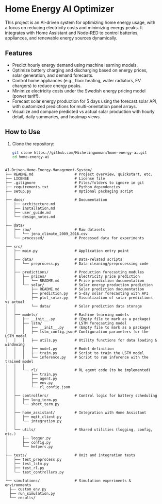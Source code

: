 # Home Energy AI Optimizer

This project is an AI-driven system for optimizing home energy usage, with a focus on reducing electricity costs and minimizing energy peaks. It integrates with Home Assistant and Node-RED to control batteries, appliances, and renewable energy sources dynamically.

## Features
- Predict hourly energy demand using machine learning models.
- Optimize battery charging and discharging based on energy prices, solar generation, and demand forecasts.
- Control home appliances (e.g., floor heating, water radiators, EV chargers) to reduce energy peaks.
- Minimize electricity costs under the Swedish energy pricing model (power tariff).
- Forecast solar energy production for 5 days using the forecast.solar API, with customized predictions for multi-orientation panel arrays.
- Visualize and compare predicted vs actual solar production with hourly detail, daily summaries, and heatmap views.


## How to Use
1. Clone the repository:
   ```bash
   git clone https://github.com/Michelingumman/home-energy-ai.git
   cd home-energy-ai
  ```

AI-Driven-Home-Energy-Management-System/
├── README.md                   # Project overview, quickstart, etc.
├── LICENSE                     # License file
├── .gitignore                  # Files/folders to ignore in git
├── requirements.txt            # Python dependencies
├── setup.py                    # Optional packaging script
│
├── docs/                       # Documentation
│   ├── architecture.md
│   ├── installation.md
│   ├── user_guide.md
│   └── design_notes.md
│
├── data/
│   ├── raw/                    # Raw datasets
│   │   └── jena_climate_2009_2016.csv
│   └── processed/              # Processed data for experiments
│
├── src/
│   ├── main.py                 # Application entry point
│   │
│   ├── data/                   # Data-related scripts
│   │   └── preprocess.py       # Data cleaning/preprocessing code
│   │
│   ├── predictions/            # Production forecasting modules
│   │   ├── prices/             # Electricity price prediction
│   │   │   └── README.md       # Price prediction documentation
│   │   └── solar/              # Solar energy production prediction
│   │       ├── README.md       # Solar prediction documentation
│   │       ├── prediction.py   # 5-day solar forecasting with API
│   │       ├── plot_solar.py   # Visualization of solar predictions vs actual
│   │       └── data/           # Solar prediction data storage
│   │
│   ├── models/                 # Machine learning models
│   │   ├── __init__.py         # (Empty file to mark as a package)
│   │   ├── lstm/               # LSTM forecasting model
│   │   │   ├── __init__.py     # (Empty file to mark as a package)
│   │   │   ├── lstm_config.json# Configuration parameters for the LSTM model
│   │   │   ├── utils.py        # Utility functions for data loading & windowing
│   │   │   ├── model.py        # Model definition
│   │   │   ├── train.py        # Script to train the LSTM model
│   │   │   └── inference.py    # Script to run inference with the trained model
│   │   │
│   │   └── rl/                 # RL agent code (to be implemented)
│   │       ├── train.py
│   │       ├── agent.py
│   │       ├── env.py
│   │       └── rl_config.json
│   │
│   ├── controllers/            # Control logic for battery scheduling
│   │   ├── long_term.py
│   │   └── short_term.py
│   │
│   ├── home_assistant/         # Integration with Home Assistant
│   │   ├── mqtt_client.py
│   │   └── integration.py
│   │
│   └── utils/                  # Shared utilities (logging, config, etc.)
│       ├── logger.py
│       ├── config.py
│       └── helpers.py
│
├── tests/                      # Unit and integration tests
│   ├── test_preprocess.py
│   ├── test_lstm.py
│   ├── test_rl.py
│   └── test_controllers.py
│
└── simulations/                # Simulation experiments & environments
    ├── custom_env.py
    ├── run_simulation.py
    └── results/


